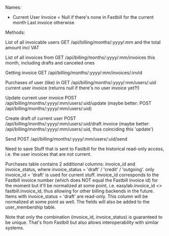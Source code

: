 Names:

- Current User Invoice = Null if there's none in Fastbill for the current month
                         Last invoice otherwise



Methods:

List of all invoicable users  GET /api/billing/months/:yyyy/:mm
and the total amount incl VAT

List of all invoices from     GET /api/billing/months/:yyyy/:mm/invoices
this month, including
drafts and canceled ones

Getting invoice               GET /api/billing/months/:yyyy/:mm/invoices/:invId

Purchases of user (like) in   GET /api/billing/months/:yyyy/:mm/users/:uid
current user invoice
                              (returns null if there's no user invoice yet?!)

Update current user invoice   POST /api/billing/months/:yyyy/:mm/users/:uid/update
                              (maybe better: POST /api/billing/months/:yyyy/:mm/users/:uid)

Create draft of current user  POST /api/billing/months/:yyyy/:mm/users/:uid/draft
invoice                       (maybe better: /api/billing/months/:yyyy/:mm/users/:uid,
                              thus coinciding this 'update')

Send                          POST /api/billing/months/:yyyy/:mm/users/:uid/send



Need to save Stuff that is sent to Fastbill for the historical read-only access, i.e. the user invoices that are not current.

Purchases table contains 2 additional columns: invoice_id and invoice_status, where invoice_status = 'draft' / 'credit' / 'outgoing'. only invoice_id = 'draft' is used for current stuff. invoice_id corresponds to the Fastbill invoice number (which does NOT equal the Fastbill invoice id) for the moment but it'll be normalized at some point, i.e. easylab.invoice_id <> fastbill.invoice_id, thus allowing for other billing backends in the future. Items with invoice_status = 'draft' are read-only. This column will be normalized at some point as well. The fields will also be added to the user_membership table.

Note that only the combination (invoice_id, invoice_status) is guaranteed to be unique. That's from Fastbill but also allows interoperability with similar systems.